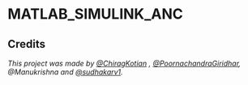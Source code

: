 # MATLAB_SIMULINK_ANC

## Credits
_This project was made by [@ChiragKotian](https://github.com/ChiragKotian) , [@PoornachandraGiridhar](https://github.com/PoornachandraGiridhar), @Manukrishna and [@sudhakarv1](https://github.com/sudhakarv1)._
